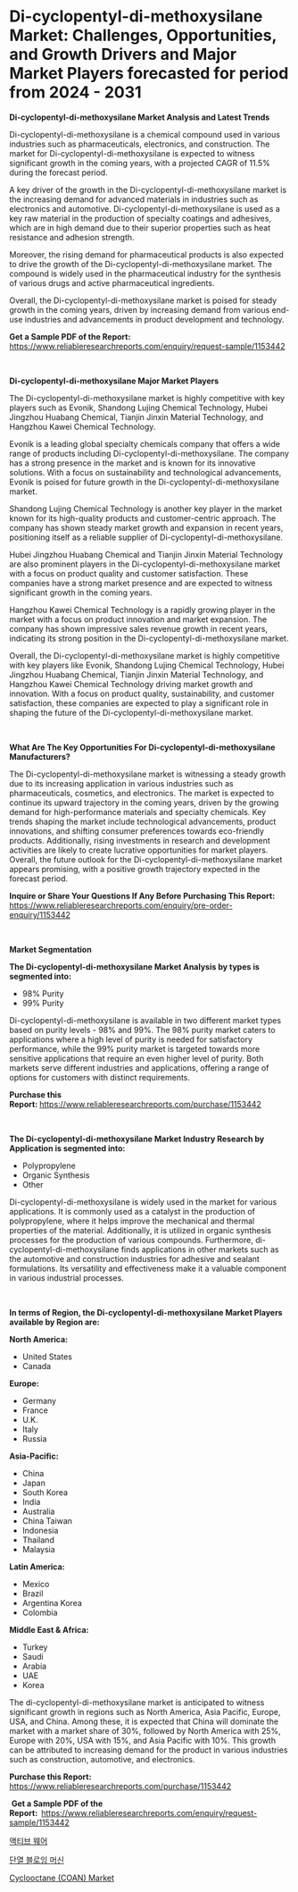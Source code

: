 <p><h1>Di-cyclopentyl-di-methoxysilane Market: Challenges, Opportunities, and Growth Drivers and Major Market Players forecasted for period from 2024 - 2031</h1></p><p><strong>Di-cyclopentyl-di-methoxysilane Market Analysis and Latest Trends</strong></p>
<p><p>Di-cyclopentyl-di-methoxysilane is a chemical compound used in various industries such as pharmaceuticals, electronics, and construction. The market for Di-cyclopentyl-di-methoxysilane is expected to witness significant growth in the coming years, with a projected CAGR of 11.5% during the forecast period.</p><p>A key driver of the growth in the Di-cyclopentyl-di-methoxysilane market is the increasing demand for advanced materials in industries such as electronics and automotive. Di-cyclopentyl-di-methoxysilane is used as a key raw material in the production of specialty coatings and adhesives, which are in high demand due to their superior properties such as heat resistance and adhesion strength.</p><p>Moreover, the rising demand for pharmaceutical products is also expected to drive the growth of the Di-cyclopentyl-di-methoxysilane market. The compound is widely used in the pharmaceutical industry for the synthesis of various drugs and active pharmaceutical ingredients.</p><p>Overall, the Di-cyclopentyl-di-methoxysilane market is poised for steady growth in the coming years, driven by increasing demand from various end-use industries and advancements in product development and technology.</p></p>
<p><strong>Get a Sample PDF of the Report:&nbsp;</strong> <a href="https://www.reliableresearchreports.com/enquiry/request-sample/1153442">https://www.reliableresearchreports.com/enquiry/request-sample/1153442</a></p>
<p>&nbsp;</p>
<p><strong>Di-cyclopentyl-di-methoxysilane Major Market Players</strong></p>
<p><p>The Di-cyclopentyl-di-methoxysilane market is highly competitive with key players such as Evonik, Shandong Lujing Chemical Technology, Hubei Jingzhou Huabang Chemical, Tianjin Jinxin Material Technology, and Hangzhou Kawei Chemical Technology. </p><p>Evonik is a leading global specialty chemicals company that offers a wide range of products including Di-cyclopentyl-di-methoxysilane. The company has a strong presence in the market and is known for its innovative solutions. With a focus on sustainability and technological advancements, Evonik is poised for future growth in the Di-cyclopentyl-di-methoxysilane market.</p><p>Shandong Lujing Chemical Technology is another key player in the market known for its high-quality products and customer-centric approach. The company has shown steady market growth and expansion in recent years, positioning itself as a reliable supplier of Di-cyclopentyl-di-methoxysilane.</p><p>Hubei Jingzhou Huabang Chemical and Tianjin Jinxin Material Technology are also prominent players in the Di-cyclopentyl-di-methoxysilane market with a focus on product quality and customer satisfaction. These companies have a strong market presence and are expected to witness significant growth in the coming years.</p><p>Hangzhou Kawei Chemical Technology is a rapidly growing player in the market with a focus on product innovation and market expansion. The company has shown impressive sales revenue growth in recent years, indicating its strong position in the Di-cyclopentyl-di-methoxysilane market.</p><p>Overall, the Di-cyclopentyl-di-methoxysilane market is highly competitive with key players like Evonik, Shandong Lujing Chemical Technology, Hubei Jingzhou Huabang Chemical, Tianjin Jinxin Material Technology, and Hangzhou Kawei Chemical Technology driving market growth and innovation. With a focus on product quality, sustainability, and customer satisfaction, these companies are expected to play a significant role in shaping the future of the Di-cyclopentyl-di-methoxysilane market.</p></p>
<p>&nbsp;</p>
<p><strong>What Are The Key Opportunities For Di-cyclopentyl-di-methoxysilane Manufacturers?</strong></p>
<p><p>The Di-cyclopentyl-di-methoxysilane market is witnessing a steady growth due to its increasing application in various industries such as pharmaceuticals, cosmetics, and electronics. The market is expected to continue its upward trajectory in the coming years, driven by the growing demand for high-performance materials and specialty chemicals. Key trends shaping the market include technological advancements, product innovations, and shifting consumer preferences towards eco-friendly products. Additionally, rising investments in research and development activities are likely to create lucrative opportunities for market players. Overall, the future outlook for the Di-cyclopentyl-di-methoxysilane market appears promising, with a positive growth trajectory expected in the forecast period.</p></p>
<p><strong>Inquire or Share Your Questions If Any Before Purchasing This Report:</strong> <a href="https://www.reliableresearchreports.com/enquiry/pre-order-enquiry/1153442">https://www.reliableresearchreports.com/enquiry/pre-order-enquiry/1153442</a></p>
<p>&nbsp;</p>
<p><strong>Market Segmentation</strong></p>
<p><strong>The Di-cyclopentyl-di-methoxysilane Market Analysis by types is segmented into:</strong></p>
<p><ul><li>98% Purity</li><li>99% Purity</li></ul></p>
<p><p>Di-cyclopentyl-di-methoxysilane is available in two different market types based on purity levels - 98% and 99%. The 98% purity market caters to applications where a high level of purity is needed for satisfactory performance, while the 99% purity market is targeted towards more sensitive applications that require an even higher level of purity. Both markets serve different industries and applications, offering a range of options for customers with distinct requirements.</p></p>
<p><strong>Purchase this Report:&nbsp;</strong><a href="https://www.reliableresearchreports.com/purchase/1153442">https://www.reliableresearchreports.com/purchase/1153442</a></p>
<p>&nbsp;</p>
<p><strong>The Di-cyclopentyl-di-methoxysilane Market Industry Research by Application is segmented into:</strong></p>
<p><ul><li>Polypropylene</li><li>Organic Synthesis</li><li>Other</li></ul></p>
<p><p>Di-cyclopentyl-di-methoxysilane is widely used in the market for various applications. It is commonly used as a catalyst in the production of polypropylene, where it helps improve the mechanical and thermal properties of the material. Additionally, it is utilized in organic synthesis processes for the production of various compounds. Furthermore, di-cyclopentyl-di-methoxysilane finds applications in other markets such as the automotive and construction industries for adhesive and sealant formulations. Its versatility and effectiveness make it a valuable component in various industrial processes.</p></p>
<p>&nbsp;</p>
<p><strong>In terms of Region, the Di-cyclopentyl-di-methoxysilane Market Players available by Region are:</strong></p>
<p>
    <p> <strong> North America: </strong>
        <ul>
            <li>United States</li>
            <li>Canada</li>
        </ul>
        </p> 
    <p> <strong> Europe: </strong>
        <ul>
            <li>Germany</li>
            <li>France</li>
            <li>U.K.</li>
            <li>Italy</li>
            <li>Russia</li>
        </ul>
        </p> 
    <p> <strong> Asia-Pacific: </strong>
        <ul>
            <li>China</li>
            <li>Japan</li>
            <li>South Korea</li>
            <li>India</li>
            <li>Australia</li>
            <li>China Taiwan</li>
            <li>Indonesia</li>
            <li>Thailand</li>
            <li>Malaysia</li>
        </ul>
        </p> 
    <p> <strong> Latin America: </strong>
        <ul>
            <li>Mexico</li>
            <li>Brazil</li>
            <li>Argentina Korea</li>
            <li>Colombia</li>
        </ul>
        </p> 
    <p> <strong> Middle East & Africa: </strong>
        <ul>
            <li>Turkey</li>
            <li>Saudi</li>
            <li>Arabia</li>
            <li>UAE</li>
            <li>Korea</li>
        </ul>
    </p>
    </p>
<p><p>The di-cyclopentyl-di-methoxysilane market is anticipated to witness significant growth in regions such as North America, Asia Pacific, Europe, USA, and China. Among these, it is expected that China will dominate the market with a market share of 30%, followed by North America with 25%, Europe with 20%, USA with 15%, and Asia Pacific with 10%. This growth can be attributed to increasing demand for the product in various industries such as construction, automotive, and electronics.</p></p>
<p><strong>Purchase this Report: </strong><a href="https://www.reliableresearchreports.com/purchase/1153442">https://www.reliableresearchreports.com/purchase/1153442</a></p>
<p>&nbsp;<strong>Get a Sample PDF of the Report:&nbsp;&nbsp;</strong><a href="https://www.reliableresearchreports.com/enquiry/request-sample/1153442">https://www.reliableresearchreports.com/enquiry/request-sample/1153442</a></p>
<p><strong></strong></p>
<p><p><a href="https://medium.com/@munchkin678568/%EC%95%A1%ED%8B%B0%EB%B8%8C-%EC%9B%A8%EC%96%B4-%EC%8B%9C%EC%9E%A5-%EC%A0%84%EB%A7%9D-%EC%82%B0%EC%97%85-%EA%B0%9C%EC%9A%94-%EB%B0%8F-%EC%98%88%EC%B8%A1-2024%EB%85%84%EB%B6%80%ED%84%B0-2031%EB%85%84%EA%B9%8C%EC%A7%80-074d9f09c6c6">액티브 웨어</a></p><p><a href="https://medium.com/@raisin7568/%EB%8B%A8%EC%97%B4-%EB%B8%94%EB%A1%9C%EC%9E%89-%EB%A8%B8%EC%8B%A0-%EC%8B%9C%EC%9E%A5-2031%EB%85%84%EA%B9%8C%EC%A7%80%EC%9D%98-%ED%8A%B8%EB%A0%8C%EB%93%9C-%EC%98%88%EC%B8%A1-%EB%B0%8F-%EA%B2%BD%EC%9F%81-%EB%B6%84%EC%84%9D-dfc5b015a8bc">단열 블로잉 머신</a></p><p><a href="https://github.com/danielneavesallisons03mba/Market-Research-Report-List-1/blob/main/cyclooctane-coan-market.md">Cyclooctane (COAN) Market</a></p></p>